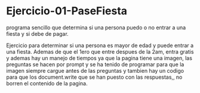 # Ejercicio-01-PaseFiesta
programa sencillo que determina si una persona puedo o no entrar a una fiesta y si debe de pagar.

Ejercicio para determinar si una persona es mayor de edad y puede entrar a una fiesta. Ademas de que el 1ero que entre despues de la 2am, entra gratis y ademas hay un manejo de tiempos ya que la pagina tiene una imagen, las preguntas se hacen por prompt y se ha tenido de programar para que la imagen siempre cargue antes de las preguntas y tambien hay un codigo para que los document.write que se han puesto con las respuestas,, no borren el contenido de la pagina.
